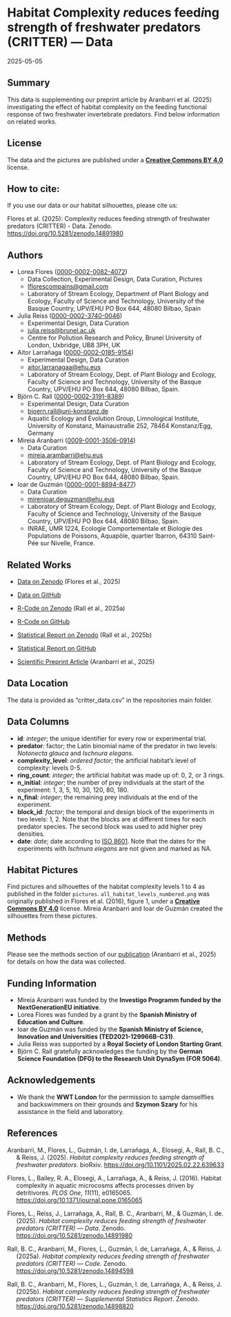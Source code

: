 Habitat *C*omplexity *r*educes feed*i*ng s*t*reng*t*h of fr*e*shwater
p*r*edators (CRITTER) — Data
================
2025-05-05

## Summary

This data is supplementing our preprint article by Aranbarri et al.
(2025) investigating the effect of habitat complexity on the feeding
functional response of two freshwater invertebrate predators. Find below
information on related works.

## License

The data and the pictures are published under a [**Creative Commons BY
4.0**](https://creativecommons.org/licenses/by/4.0/) license.

## How to cite:

If you use our data or our habitat silhouettes, please cite us:

Flores et al. (2025): Complexity reduces feeding strength of freshwater
predators (CRITTER) - Data. Zenodo.
<https://doi.org/10.5281/zenodo.14891980>

## Authors

- Lorea Flores
  ([0000-0002-0082-4072](https://orcid.org/0000-0002-0082-4072))
  - Data Collection, Experimental Design, Data Curation, Pictures
  - <lflorescompains@gmail.com>
  - Laboratory of Stream Ecology, Department of Plant Biology and
    Ecology, Faculty of Science and Technology, University of the Basque
    Country, UPV/EHU PO Box 644, 48080 Bilbao, Spain
- Julia Reiss
  ([0000-0002-3740-0046](https://orcid.org/0000-0002-3740-0046))
  - Experimental Design, Data Curation
  - <julia.reiss@brunel.ac.uk>
  - Centre for Pollution Research and Policy, Brunel University of
    London, Uxbridge, UB8 3PH, UK
- Aitor Larrañaga
  ([0000-0002-0185-9154](https://orcid.org/0000-0002-0185-9154))
  - Experimental Design, Data Curation
  - <aitor.larranagaa@ehu.eus>
  - Laboratory of Stream Ecology, Dept. of Plant Biology and Ecology,
    Faculty of Science and Technology, University of the Basque Country,
    UPV/EHU PO Box 644, 48080 Bilbao, Spain.
- Björn C. Rall
  ([0000-0002-3191-8389](https://orcid.org/0000-0002-3191-8389))
  - Experimental Design, Data Curation
  - <bjoern.rall@uni-konstanz.de>
  - Aquatic Ecology and Evolution Group, Limnological Institute,
    University of Konstanz, Mainaustraße 252, 78464 Konstanz/Egg,
    Germany
- Mireia Aranbarri
  ([0009-0001-3506-0914](https://orcid.org/0009-0001-3506-0914))
  - Data Curation
  - <mireia.arambarri@ehu.eus>
  - Laboratory of Stream Ecology, Dept. of Plant Biology and Ecology,
    Faculty of Science and Technology, University of the Basque Country,
    UPV/EHU PO Box 644, 48080 Bilbao, Spain.
- Ioar de Guzmán
  ([0000-0001-8894-8477](https://orcid.org/0000-0001-8894-8477))
  - Data Curation
  - <mirenioar.deguzman@ehu.eus>
  - Laboratory of Stream Ecology, Dept. of Plant Biology and Ecology,
    Faculty of Science and Technology, University of the Basque Country,
    UPV/EHU PO Box 644, 48080 Bilbao, Spain.
  - INRAE, UMR 1224, Ecologie Comportementale et Biologie des
    Populations de Poissons, Aquapôle, quartier Ibarron, 64310 Saint-Pée
    sur Nivelle, France.

## Related Works

- [Data on Zenodo](https://doi.org/10.5281/zenodo.14891980) (Flores et
  al., 2025)

- [Data on GitHub](https://github.com/b-c-r/CRITTERdata)

- [R-Code on Zenodo](https://doi.org/10.5281/zenodo.14894598) (Rall et
  al., 2025a)

- [R-Code on GitHub](https://github.com/b-c-r/CRITTERdata)

- [Statistical Report on
  Zenodo](https://doi.org/10.5281/zenodo.14898819) (Rall et al., 2025b)

- [Statistical Report on
  GitHub](https://github.com/b-c-r/CRITTERstatistics)

- [Scientific Preprint
  Article](https://doi.org/10.1101/2025.02.22.639633) (Aranbarri et al.,
  2025)

## Data Location

The data is provided as “critter_data.csv” in the repositories main
folder.

## Data Columns

- **id**: *integer*; the unique identifier for every row or experimental
  trial.
- **predator**: factor; the Latin binomial name of the predator in two
  levels: *Notonecta glauca* and *Ischnura elegans*.
- **complexity_level**: *ordered factor*; the artificial habitat’s level
  of complexity: levels 0-5.
- **ring_count**: *integer*; the artificial habitat was made up of: 0,
  2, or 3 rings.
- **n_initial**: *integer*; the number of prey individuals at the start
  of the experiment: 1, 3, 5, 10, 30, 120, 80, 180.
- **n_final**: *integer*; the remaining prey individuals at the end of
  the experiment.
- **block_id**: *factor*; the temporal and design block of the
  experiments in two levels: 1, 2. Note that the blocks are at different
  times for each predator species. The second block was used to add
  higher prey densities.
- **date**: *date*; date according to [ISO
  8601](https://en.wikipedia.org/wiki/ISO_8601). Note that the dates for
  the experiments with *Ischnura elegans* are not given and marked as
  NA.

## Habitat Pictures

Find pictures and silhouettes of the habitat complexity levels 1 to 4 as
published in the folder `pictures`. `all_habitat_levels_numbered.png`
was originally published in Flores et al. (2016), figure 1, under a
[**Creative Commons BY
4.0**](https://creativecommons.org/licenses/by/4.0/) license. Mireia
Aranbarri and Ioar de Guzmán created the silhouettes from these
pictures.

## Methods

Please see the methods section of our
[publication](https://doi.org/10.1101/2025.02.22.639633) (Aranbarri et
al., 2025) for details on how the data was collected.

## Funding Information

- Mireia Aranbarri was funded by the **Investigo Programm funded by the
  NextGenerationEU initiative**.
- Lorea Flores was funded by a grant by the **Spanish Ministry of
  Education and Culture**.
- Ioar de Guzmán was funded by the **Spanish Ministry of Science,
  Innovation and Universities (TED2021-129966B-C31)**.
- Julia Reiss was supported by a **Royal Society of London Starting
  Grant**.
- Björn C. Rall gratefully acknowledges the funding by the **German
  Science Foundation (DFG) to the Research Unit DynaSym (FOR 5064)**.

## Acknowledgements

- We thank the **WWT London** for the permission to sample damselflies
  and backswimmers on their grounds and **Szymon Szary** for his
  assistance in the field and laboratory.

## References

<div id="refs" class="references csl-bib-body hanging-indent"
entry-spacing="0" line-spacing="2">

<div id="ref-AranbarriEtAl2025ComplexityReducesFeeding"
class="csl-entry">

Aranbarri, M., Flores, L., Guzmán, I. de, Larrañaga, A., Elosegi, A.,
Rall, B. C., & Reiss, J. (2025). *Habitat complexity reduces feeding
strength of freshwater predators*. bioRxiv.
<https://doi.org/10.1101/2025.02.22.639633>

</div>

<div id="ref-FloresEtAl2016HabitatComplexityAquatic" class="csl-entry">

Flores, L., Bailey, R. A., Elosegi, A., Larrañaga, A., & Reiss, J.
(2016). Habitat complexity in aquatic microcosms affects processes
driven by detritivores. *PLOS One*, *11*(11), e0165065.
<https://doi.org/10.1371/journal.pone.0165065>

</div>

<div id="ref-FloresEtAl2025ComplexityReducesFeedingData"
class="csl-entry">

Flores, L., Reiss, J., Larrañaga, A., Rall, B. C., Aranbarri, M., &
Guzmán, I. de. (2025). *Habitat complexity reduces feeding strength of
freshwater predators (CRITTER) — Data*. Zenodo.
<https://doi.org/10.5281/zenodo.14891980>

</div>

<div id="ref-RallEtAl2025ComplexityReducesFeedingCode"
class="csl-entry">

Rall, B. C., Aranbarri, M., Flores, L., Guzmán, I. de, Larrañaga, A., &
Reiss, J. (2025a). *Habitat complexity reduces feeding strength of
freshwater predators (CRITTER) — Code*. Zenodo.
<https://doi.org/10.5281/zenodo.14894598>

</div>

<div id="ref-RallEtAl2025ComplexityReducesFeedingStatistics"
class="csl-entry">

Rall, B. C., Aranbarri, M., Flores, L., Guzmán, I. de, Larrañaga, A., &
Reiss, J. (2025b). *Habitat complexity reduces feeding strength of
freshwater predators (CRITTER) — Supplemental Statistics Report*.
Zenodo. <https://doi.org/10.5281/zenodo.14898820>

</div>

</div>
